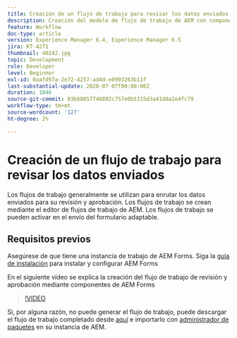 ```yaml
---
title: Creación de un flujo de trabajo para revisar los datos enviados
description: Creación del modelo de flujo de trabajo de AEM con componentes de flujo de trabajo de AEM Forms para revisar los datos enviados.
feature: Workflow
doc-type: article
version: Experience Manager 6.4, Experience Manager 6.5
jira: KT-4271
thumbnail: 40242.jpg
topic: Development
role: Developer
level: Beginner
exl-id: 0aafd97a-2e72-4257-ad4d-e0993263b11f
last-substantial-update: 2020-07-07T00:00:00Z
duration: 1046
source-git-commit: 03b68057748892c757e0b5315d3a41d0a2e4fc79
workflow-type: tm+mt
source-wordcount: '127'
ht-degree: 2%

---
```


# Creación de un flujo de trabajo para revisar los datos enviados

Los flujos de trabajo generalmente se utilizan para enrutar los datos enviados para su revisión y aprobación. Los flujos de trabajo se crean mediante el editor de flujos de trabajo de AEM. Los flujos de trabajo se pueden activar en el envío del formulario adaptable.

## Requisitos previos

Asegúrese de que tiene una instancia de trabajo de AEM Forms. Siga la [guía de instalación](https://experienceleague.adobe.com/docs/experience-manager-65/forms/install-aem-forms/osgi-installation/installing-configuring-aem-forms-osgi.html?lang=es) para instalar y configurar AEM Forms

En el siguiente vídeo se explica la creación del flujo de trabajo de revisión y aprobación mediante componentes de AEM Forms
>[!VIDEO](https://video.tv.adobe.com/v/40242?quality=12&learn=on)


Si, por alguna razón, no puede generar el flujo de trabajo, puede descargar el flujo de trabajo completado desde [aquí](assets/review-submitted-data-workflow.zip) e importarlo con [administrador de paquetes](http://localhost:4502/crx/packmgr/index.jsp) en su instancia de AEM.
